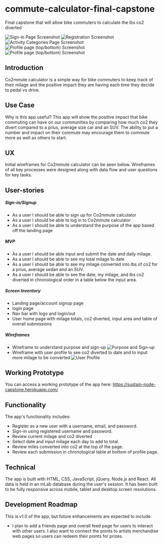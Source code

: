 # commute-calculator-final-capstone
Final capstone that will allow bike commuters to calculate the lbs co2 diverted

![Sign-in Page Screenshot](https://github.com/LeahBorns/sustain-node-capstone/blob/master/github-images/sustain-screen-shots/sustain-sign-in-page.png)
![Registration Screenshot](https://github.com/LeahBorns/sustain-node-capstone/blob/master/github-images/sustain-screen-shots/sustain-registration-page.png)
![Activity Categories Page Screenshot](https://github.com/LeahBorns/sustain-node-capstone/blob/master/github-images/sustain-screen-shots/sustain-categories-page.png)
![Profile page (top/bottom) Screenshot](https://github.com/LeahBorns/sustain-node-capstone/blob/master/github-images/sustain-screen-shots/sustain-profile-page-top.png)
![Profile page (top/bottom) Screenshot](https://github.com/LeahBorns/sustain-node-capstone/blob/master/github-images/sustain-screen-shots/sustain-profile-page-bottom.png)

## Introduction
Co2mmute calculator is a simple way for bike commuters to keep track of their milage and the positive impact they are having each time they decide to pedal vs drive.


## Use Case
Why is this app useful? This app will show the positive impact that bike commuting can have on our communities by comparing how much co2 they divert compared to a prius, average size car and an SUV. The ability to put a number and impact on their commute may encourage them to commute more as well as others to start.

## UX

Initial wireframes for Co2mmute calculator can be seen below. Wireframes of all key processes were designed along with data flow and user questions for key tasks.


## User-stories

##### Sign-in/Signup
* As a user I should be able to sign up for Co2mmute calculator
* As a user I should be able to log in to Co2mmute calculator
* As a user I should be able to understand the purpose of the app based off the landing page

##### MVP
* As a user I should be able input and submit the date and daily milage.
* As a user I should be able to see my total milage to date
* As a user I should be able to see my milage converted into lbs of co2 for a prius, average sedan and an SUV.
* As a user I should be able to see the date, my milage, and lbs co2 diverted in chronological order in a table below the input area.

##### Screen Inventory
* Landing page/account signup page
* login page
* Nav bar with logo and login/out
* User home page with milage totals, co2 diverted, input area and table of overall submissions

##### Wireframes

* Wireframe to understand purpose and sign-up
![Purpose and Sign-up](https://github.com/LeahBorns/commute-calculator-final-capstone/blob/master/wire-frame-images/landing-signup-html-wireframe.png)
* Wireframe with user profile to see co2 diverted to date and to input more milage to be converted
![User Profile](https://github.com/LeahBorns/commute-calculator-final-capstone/blob/master/wire-frame-images/user-data-html-wireframe.png)

## Working Prototype

You can access a working prototype of the app here: https://sustain-node-capstone.herokuapp.com/

## Functionality
The app's functionality includes:

* Register as a new user with a username, email, and password.
* Sign-in using registered username and password.
* Review current milage and co2 diverted
* Select date and input milage each day to add to total.
* Review miles converted into co2 at the top of the page.
* Review each submission in chronological table at bottom of profile page.


## Technical

The app is built with HTML, CSS, JavaScript, jQuery, Node.js and React. All data is held in an mLab database during the user's session. It has been built to be fully responsive across mobile, tablet and desktop screen resolutions.

## Development Roadmap

This is v1.0 of the app, but future enhancements are expected to include:

* I plan to add a friends page and overall feed page for users to interact with other users. I also want to connect the points to artists merchandise web pages so users can redeem their points for prizes.

